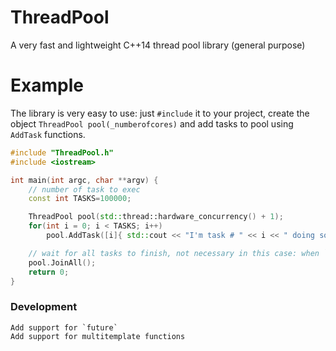 # ThreadPool
A very fast and lightweight C++14 thread pool library (general purpose)

# Example
The library is very easy to use: just `#include` it to your project, create the object `ThreadPool pool(_numberofcores)` and add tasks to pool using `AddTask` functions.

```c++
#include "ThreadPool.h"
#include <iostream>

int main(int argc, char **argv) {
	// number of task to exec
	const int TASKS=100000;

	ThreadPool pool(std::thread::hardware_concurrency() + 1);
	for(int i = 0; i < TASKS; i++)
		pool.AddTask([i]{ std::cout << "I'm task # " << i << " doing some stuffs" << std::endl; });

	// wait for all tasks to finish, not necessary in this case: when `pool` goes out of scope it will automatically call `JoinAll`.
	pool.JoinAll();
	return 0;
}
```

### Development

	Add support for `future`
	Add support for multitemplate functions

